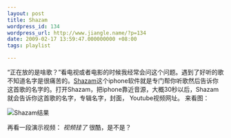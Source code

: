 ```yaml
---
layout: post
title: Shazam
wordpress_id: 134
wordpress_url: http://www.jiangle.name/?p=134
date: 2009-02-17 13:59:47.000000000 +08:00
tags: playlist

---
```

“正在放的是啥歌？”看电视或者电影的时候我经常会问这个问题。遇到了好听的歌不知道名字是很痛苦的。<a href="http://www.shazam.com/">Shazam</a>这个iphone软件就是专门帮你听歌然后告诉你这首歌的名字的。打开Shazam，把iphone靠近音源，大概30秒以后，Shazam就会告诉你这首歌的名字，专辑名字，封面， Youtube视频网址。
来看图：

![Shazam结果](http://i.jiangle.name/wp-content/uploads/2009/02/img_0003.png)

再看一段演示视频：
_视频挂了_
很酷，是不是？
